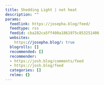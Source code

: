 ```yaml
---
title: Shedding Light | not heat
description: ""
params:
  feedlink: https://josepha.blog/feed/
  feedtype: rss
  feedid: cba282ca5ff400a1861975c853251406
  websites:
    https://josepha.blog/: true
  blogrolls: []
  recommended: []
  recommender:
  - https://josh.blog/comments/feed
  - https://josh.blog/feed
  categories: []
  relme: {}
---
```

